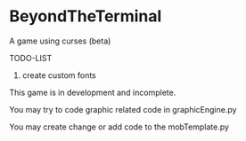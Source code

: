# BeyondTheTerminal

A game using curses (beta)

TODO-LIST
1. create custom fonts


This game is in development and incomplete.

You may try to code graphic related code in graphicEngine.py

You may create change or add code to the mobTemplate.py
